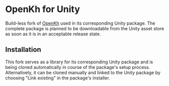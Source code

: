 # OpenKh for Unity
Build-less fork of [OpenKh](https://github.com/OpenKH/OpenKh) used in its corresponding Unity package. The complete package is planned to be downloadable from the Unity asset store as soon as it is in an acceptable release state.

## Installation
This fork serves as a library for its corresponding Unity package and is being cloned automatically in course of the package's setup process. Alternatively, it can be cloned manually and linked to the Unity package by choosing "Link existing" in the package's installer.